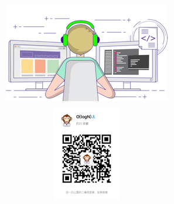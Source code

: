 <!-- ### Hi there 👋
**jsycdut/jsycdut** is a ✨ _special_ ✨ repository because its `README.md` (this file) appears on your GitHub profile.

Here are some ideas to get you started:

- 🔭 I’m currently working on ...
- 🌱 I’m currently learning ...
- 👯 I’m looking to collaborate on ...
- 🤔 I’m looking for help with ...
- 💬 Ask me about ...
- 📫 How to reach me: ...
- 😄 Pronouns: ...
- ⚡ Fun fact: ...
-->
<p align="center">
<img src="https://github.com/jsycdut/photos/blob/master/funny/fancy-coding.gif?raw=true"/>
</p>
<p align="center">
<img width=180 src="https://raw.githubusercontent.com/jsycdut/photos/master/contact/wechat.jpg"/>
</p>

<!-- ![funny-coding-gif](https://github.com/jsycdut/photos/blob/master/funny/fancy-coding.gif?raw=true)  -->

<!--![jsycdut's github stats](https://github-readme-stats.vercel.app/api?username=jsycdut&show_icons=true&theme=buefy)-->
